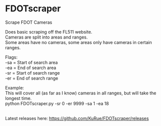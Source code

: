 # FDOTscraper
Scrape FDOT Cameras<br/>

Does basic scraping off the FL511 website.<br/>
Cameras are split into areas and ranges.<br/>
Some areas have no cameras, some areas only have cameras in certain ranges.<br/>

Flags:<br/>
-sa = Start of search area<br/>
-ea = End of search area<br/>
-sr = Start of search range<br/>
-er = End of search range<br/>

Example:<br/>
This will cover all (as far as I know) cameras in all ranges, but will take the longest time.<br/>
python FDOTscraper.py -sr 0 -er 9999 -sa 1 -ea 18<br/><br/>


Latest releases here: https://github.com/KuRue/FDOTscraper/releases
